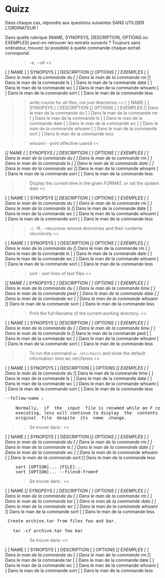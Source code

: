 
# Quizz

Dans chaque cas, répondre aux questions suivantes SANS UTILISER L’ORDINATEUR !

Dans quelle rubrique (NAME, SYNOPSYS, DESCRIPTION, OPTIONS ou EXEMPLES) peut-on retrouver les extraits suivants ? Toujours sans ordinateur, trouvez (si possible) à quelle commande chaque extrait correspond.

>> -a, --all <<

[ ] NAME
[ ] SYNOPSYS
[ ] DESCRIPTION
[*] OPTIONS
[ ] EXEMPLES
[ ] Dans le man de la commande du
[ ] Dans le man de la commande rm
[*] Dans le man de la commande ls
[ ] Dans le man de la commande date
[ ] Dans le man de la commande wc
[ ] Dans le man de la commande whoami
[ ] Dans le man de la commande sort
[ ] Dans le man de la commande less



>> write counts for all files, not just directories <<
[ ] NAME
[ ] SYNOPSYS
[ ] DESCRIPTION
[*] OPTIONS
[ ] EXEMPLES
[*] Dans le man de la commande du
[ ] Dans le man de la commande rm
[ ] Dans le man de la commande ls
[ ] Dans le man de la commande date
[ ] Dans le man de la commande wc
[ ] Dans le man de la commande whoami
[ ] Dans le man de la commande sort
[ ] Dans le man de la commande less


>> whoami - print effective userid <<

[*] NAME
[ ] SYNOPSYS
[ ] DESCRIPTION
[ ] OPTIONS
[ ] EXEMPLES
[ ] Dans le man de la commande du
[ ] Dans le man de la commande rm
[ ] Dans le man de la commande ls
[ ] Dans le man de la commande date
[ ] Dans le man de la commande wc
[*] Dans le man de la commande whoami
[ ] Dans le man de la commande sort
[ ] Dans le man de la commande less

>> Display the current time in the given FORMAT, or set the system date <<


[ ] NAME
[ ] SYNOPSYS
[*] DESCRIPTION
[ ] OPTIONS
[ ] EXEMPLES
[ ] Dans le man de la commande du
[ ] Dans le man de la commande rm
[ ] Dans le man de la commande ls
[*] Dans le man de la commande date
[ ] Dans le man de la commande wc
[ ] Dans le man de la commande whoami
[ ] Dans le man de la commande sort
[ ] Dans le man de la commande less


>> -r, -R, --recursive remove directories and their contents recursively <<

[ ] NAME
[ ] SYNOPSYS
[ ] DESCRIPTION
[*] OPTIONS
[ ] EXEMPLES
[ ] Dans le man de la commande du
[*] Dans le man de la commande rm
[ ] Dans le man de la commande ls
[ ] Dans le man de la commande date
[ ] Dans le man de la commande wc
[ ] Dans le man de la commande whoami
[ ] Dans le man de la commande sort
[ ] Dans le man de la commande less

>> sort - sort lines of text files <<

[*] NAME
[ ] SYNOPSYS
[ ] DESCRIPTION
[ ] OPTIONS
[ ] EXEMPLES
[ ] Dans le man de la commande du
[ ] Dans le man de la commande time
[ ] Dans le man de la commande pwd
[ ] Dans le man de la commande date
[ ] Dans le man de la commande wc
[ ] Dans le man de la commande whoami
[*] Dans le man de la commande sort
[ ] Dans le man de la commande less


>> Print the full filename of the current working directory. <<


[ ] NAME
[ ] SYNOPSYS
[*] DESCRIPTION
[ ] OPTIONS
[ ] EXEMPLES
[ ] Dans le man de la commande du
[ ] Dans le man de la commande time
[ ] Dans le man de la commande ls
[*] Dans le man de la commande pwd
[ ] Dans le man de la commande wc
[ ] Dans le man de la commande whoami
[ ] Dans le man de la commande sort
[ ] Dans le man de la commande less


>> To run the command ``wc /etc/hosts`` and show the default information: time wc /etc/hosts <<


[ ] NAME
[ ] SYNOPSYS
[ ] DESCRIPTION
[ ] OPTIONS
[*] EXEMPLES
[ ] Dans le man de la commande du
[*] Dans le man de la commande time
[ ] Dans le man de la commande ls
[ ] Dans le man de la commande date
[ ] Dans le man de la commande wc
[ ] Dans le man de la commande whoami
[ ] Dans le man de la commande sort
[ ] Dans le man de la commande less


<pre>
--follow-name :

    Normally,  if  the  input  file is renamed while an F command is
    executing, less will continue to display  the  contents  of  the
    original  file  despite  its  name  change.
</pre>

>> Se trouve dans : <<

[ ] NAME
[ ] SYNOPSYS
[ ] DESCRIPTION
[*] OPTIONS
[ ] EXEMPLES
[ ] Dans le man de la commande du
[ ] Dans le man de la commande rm
[ ] Dans le man de la commande ls
[ ] Dans le man de la commande date
[ ] Dans le man de la commande wc
[ ] Dans le man de la commande whoami
[ ] Dans le man de la commande sort
[*] Dans le man de la commande less

<pre>
    sort [OPTION]... [FILE]...
    sort [OPTION]... --files0-from=F
</pre>

>> Se trouve dans : <<

[ ] NAME
[*] SYNOPSYS
[ ] DESCRIPTION
[ ] OPTIONS
[ ] EXEMPLES
[ ] Dans le man de la commande du
[ ] Dans le man de la commande rm
[ ] Dans le man de la commande tar
[ ] Dans le man de la commande date
[ ] Dans le man de la commande wc
[ ] Dans le man de la commande whoami
[*] Dans le man de la commande sort
[ ] Dans le man de la commande less


<pre> Create archive.tar from files foo and bar.

   tar -cf archive.tar foo bar
</pre>

>> Se trouve dans: <<

[ ] NAME
[ ] SYNOPSYS
[ ] DESCRIPTION
[ ] OPTIONS
[*] EXEMPLES
[ ] Dans le man de la commande du
[ ] Dans le man de la commande rm
[*] Dans le man de la commande tar
[ ] Dans le man de la commande date
[ ] Dans le man de la commande wc
[ ] Dans le man de la commande whoami
[ ] Dans le man de la commande sort
[ ] Dans le man de la commande less

